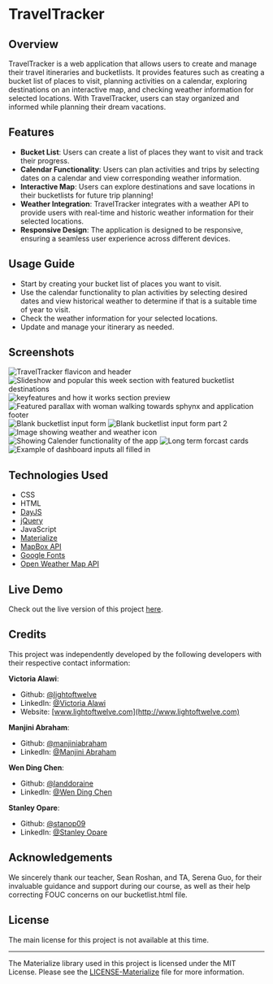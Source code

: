 # TravelTracker 

## Overview 
TravelTracker is a web application that allows users to create and manage their travel itineraries and bucketlists. It provides features such as creating a bucket list of places to visit, planning activities on a calendar, exploring destinations on an interactive map, and checking weather information for selected locations. With TravelTracker, users can stay organized and informed while planning their dream vacations. 

## Features 
- <b>Bucket List</b>: Users can create a list of places they want to visit and track their progress. 
- <b>Calendar Functionality</b>: Users can plan activities and trips by selecting dates on a calendar and view corresponding weather information. 
- <b>Interactive Map</b>: Users can explore destinations and save locations in their bucketlists for future trip planning!
- <b>Weather Integration</b>: TravelTracker integrates with a weather API to provide users with real-time and historic weather information for their selected locations. 
- <b>Responsive Design</b>: The application is designed to be responsive, ensuring a seamless user experience across different devices. 

## Usage Guide 
- Start by creating your bucket list of places you want to visit. 
- Use the calendar functionality to plan activities by selecting desired dates and view historical weather to determine if that is a suitable time of year to visit. 
- Check the weather information for your selected locations. 
- Update and manage your itinerary as needed.

## Screenshots
![TravelTracker flavicon and header](./assets/images/travel-tracker-screenshot-flavicon-and-header.jpg)
![Slideshow and popular this week section with featured bucketlist destinations](./assets/images/travel-tracker-screenshot-1-slider-and-popular-this-week.jpg)
![keyfeatures and how it works section preview](./assets/images/travel-tracker-screenshot-2-key-features-and-how-it-works-sections.jpg)
![Featured parallax with woman walking towards sphynx and application footer](./assets/images/travel-tracker-screenshot-3-egypt-photo-and-footer.jpg)
![Blank bucketlist input form](./assets/images/travel-tracker-screenshot-4-blank-bucket-list-and-map.jpg)
![Blank bucketlist input form part 2](./assets/images/travel-tracker-screenshot-5-blank-bucketlist-and-footer.jpg)
![Image showing weather and weather icon](./assets/images/travel-tracker-screenshot-6-weather-functionality.jpg)
![Showing Calender functionality of the app](./assets/images/travel-tracker-screenshot-7-calender-functionality.jpg)
![Long term forcast cards](./assets/images/travel-tracker-screenshot-8-forecast-functionaltiy.jpg)
![Example of dashboard inputs all filled in](./assets/images/travel-tracker-screenshot-9-dashboard-filled-in-and-with-another-map-view.jpg)

## Technologies Used
- CSS
- HTML
- [DayJS](https://day.js.org/)
- [jQuery](https://jquery.com/)
- JavaScript
- [Materialize](https://materializecss.com/)
- [MapBox API](https://www.mapbox.com/)
- [Google Fonts](https://fonts.google.com/)
- [Open Weather Map API](https://openweathermap.org/)

## Live Demo
Check out the live version of this project [here](https://lightoftwelve.github.io/travel-tracker).

## Credits
This project was independently developed by the following developers with their respective contact information:

<b>Victoria Alawi</b>:
- Github: [@lightoftwelve](https://github.com/lightoftwelve)
- LinkedIn: [@Victoria Alawi](https://www.linkedin.com/in/victoria-alawi-872984250/)
- Website: [www.lightoftwelve.com](http://www.lightoftwelve.com)

<b>Manjini Abraham</b>:
- Github: [@manjiniabraham](https://github.com/ManjiniAbraham)
- LinkedIn: [@Manjini Abraham](https://www.linkedin.com/in/manjini-abraham/)

<b>Wen Ding Chen</b>:
- Github: [@landdoraine](https://github.com/Landdoraine)
- LinkedIn: [@Wen Ding Chen](https://www.linkedin.com/in/wen-ding-chen-22a9a6283/)

<b>Stanley Opare</b>:
- Github: [@stanop09](https://github.com/StanOp09)
- LinkedIn: [@Stanley Opare](https://www.linkedin.com/in/stanleyopare)

## Acknowledgements
We sincerely thank our teacher, Sean Roshan, and TA, Serena Guo, for their invaluable guidance and support during our course, as well as their help correcting FOUC concerns on our bucketlist.html file.

## License
The main license for this project is not available at this time.

---

The Materialize library used in this project is licensed under the MIT License.
Please see the [LICENSE-Materialize](LICENSE-Materialize.txt) file for more information.

